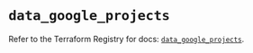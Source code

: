 # `data_google_projects`

Refer to the Terraform Registry for docs: [`data_google_projects`](https://registry.terraform.io/providers/hashicorp/google-beta/6.31.0/docs/data-sources/google_projects).
